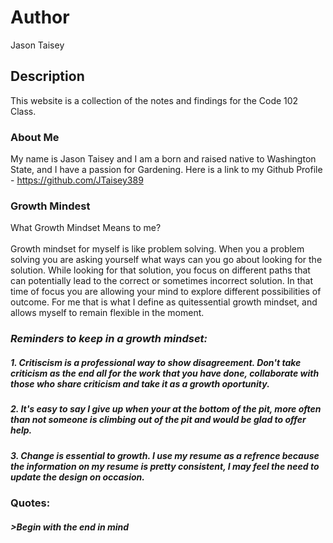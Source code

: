 # Author
Jason Taisey

## Description
This website is a collection of the notes and findings for the Code 102 Class.

### About Me
My name is Jason Taisey and I am a born and raised native to Washington State, and I have a passion for Gardening.
Here is a link to my Github Profile - https://github.com/JTaisey389

### Growth Mindest
What Growth Mindset Means to me? 
<br> <br>Growth mindset for myself is like problem solving. When you a problem solving you are asking yourself what ways can you go about looking for the solution. While looking for that solution, you focus on different paths that can potentially lead to the correct or sometimes incorrect solution. In that time of focus you are allowing your mind to explore different possibilities of outcome. For me that is what I define as quitessential growth mindset, and allows myself to remain flexible in the moment. 

### *Reminders to keep in a growth mindset:*
##### 1. Critiscism is a professional way to show disagreement. Don't take criticism as the end all for the work that you have done, collaborate with those who share criticism and take it as a growth oportunity.
##### 2. It's easy to say I give up when your at the bottom of the pit, more often than not someone is climbing out of the pit and would be glad to offer help.
##### 3. Change is essential to growth. I use my resume as a refrence because the information on my resume is pretty consistent, I may feel the need to update the design on occasion. 

### Quotes:
##### >Begin with the end in mind
